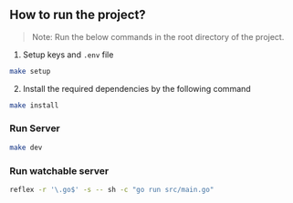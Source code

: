 <!--
(#how-to-run-the-project)
-->

## How to run the project?

> Note: Run the below commands in the root directory of the project.

1. Setup keys and `.env` file

```bash
make setup
```

2. Install the required dependencies by the following command

```bash
make install
```

### Run Server

```bash
make dev
```

### Run watchable server

```bash
reflex -r '\.go$' -s -- sh -c "go run src/main.go"
```
